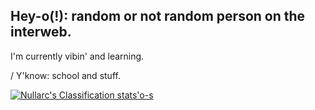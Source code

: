 ## Hey-o(!): random or not random person on the interweb.
I'm currently vibin' and learning.

  / Y'know: school and stuff.

[![Nullarc's Classification stats'o-s](https://github-readme-stats.vercel.app/api?username=SA-Nullarc&show_icons=true&theme=calm)](https://github.com/SA-Nullarc/SA-Nullarc)

